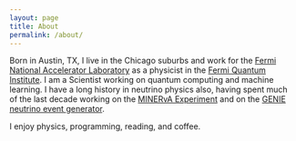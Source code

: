 ```yaml
---
layout: page
title: About
permalink: /about/
---
```


Born in Austin, TX, I live in the Chicago suburbs and work for the
[Fermi National Accelerator Laboratory](http://www.fnal.gov) as a physicist in
the [Fermi Quantum Institute](https://qis.fnal.gov). I am a Scientist working
on quantum computing and machine learning. I have a long history in
neutrino physics also, having spent much of the last decade working on the
[MINERvA Experiment](https://minerva.fnal.gov) and on the
[GENIE neutrino event generator](http://www.genie-mc.org).

I enjoy physics, programming, reading, and coffee.
